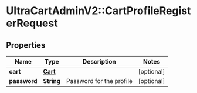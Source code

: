 # UltraCartAdminV2::CartProfileRegisterRequest

## Properties
Name | Type | Description | Notes
------------ | ------------- | ------------- | -------------
**cart** | [**Cart**](Cart.md) |  | [optional] 
**password** | **String** | Password for the profile | [optional] 



